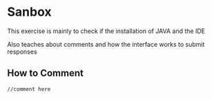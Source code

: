 # Sanbox

This exercise is mainly to check if the installation of JAVA and the IDE

Also teaches about comments and how the interface works to submit responses

## How to Comment

`//comment here`
